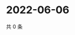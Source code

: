 # 2022-06-06

共 0 条

<!-- BEGIN WEIBO -->
<!-- 最后更新时间 Mon Jun 06 2022 15:14:31 GMT+0800 (China Standard Time) -->

<!-- END WEIBO -->
